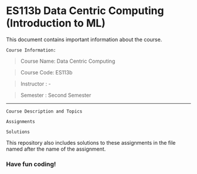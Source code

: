 # ES113b Data Centric Computing (Introduction to ML)

This document contains important information about the course.

`Course Information:`

> Course Name: Data Centric Computing

> Course Code: ES113b

> Instructor : -

> Semester : Second Semester
---

`Course Description and Topics`



`Assignments`



`Solutions`

This repository also includes solutions to these assignments in the file named after the name of the assignment. 

### Have fun coding!
